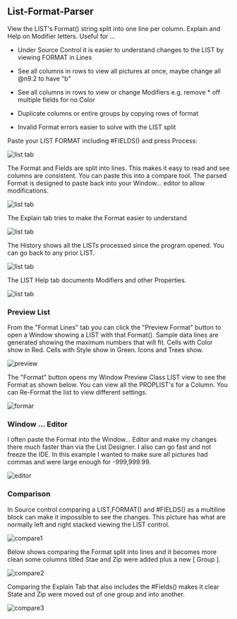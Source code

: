 ## List-Format-Parser

View the LIST's Format() string split into one line per column. Explain and Help on Modifier letters. Useful for ...

* Under Source Control it is easier to understand changes to the LIST by viewing FORMAT in Lines

* See all columns in rows to view all pictures at once, maybe change all @n9.2 to have "b"

* See all columns in rows to view or change Modifiers e.g. remove * off multiple fields for no Color

* Duplicate columns or entire groups by copying rows of format

* Invalid Format errors easier to solve with the LIST split

Paste your LIST FORMAT including #FIELDS() and press Process:

![list tab](images/readme1.png)

The Format and Fields are split into lines. This makes it easy to read and see columns are consistent. You can paste this into a compare tool. The parsed Format is designed to paste back into your Window... editor to allow modifications.

![list tab](images/readme2.png)

The Explain tab tries to make the Format easier to understand

![list tab](images/readme3.png)

The History shows all the LISTs processed since the program opened. You can go back to any prior LIST. 

![list tab](images/readme4.png)

The LIST Help tab documents Modifiers and other Properties.

![list tab](images/readme5.png)

### Preview List

From the "Format Lines" tab you can click the "Preview Format" button to open a Window showing a LIST with that Format().
 Sample data lines are generated showing the maximum numbers that will fit.
 Cells with Color show in Red. Cells with Style show in Green. Icons and Trees show.

![preview](images/readme6.png)

The "Format" button opens my Window Preview Class LIST view to see the Format as shown below.
 You can view all the PROPLIST's for a Column. You can Re-Format the list to view different settings.

![formar](images/readme7.png)

### Window ... Editor

I often paste the Format into the Window... Editor and make my changes there much faster than via the List Designer. I also can go fast and not freeze the IDE.
 In this example I wanted to make sure all pictures had commas and were large enough for -999,999.99.

![editor](images/editor1.png)

### Comparison

In Source control comparing a LIST,FORMAT() and #FIELDS() as a multiline block can make it impossible to see the changes. This picture has what are normally left and right stacked viewing the LIST control.

![compare1](images/compare1.png)

Below shows comparing the Format split into lines and it becomes more clean some columns titled Stae and Zip were added plus a new [ Group ].

![compare2](images/compare2.png)

Comparing the Explain Tab that also includes the #Fields() makes it clear State and Zip were moved out of one group and into another.

![compare3](images/compare3.png)
